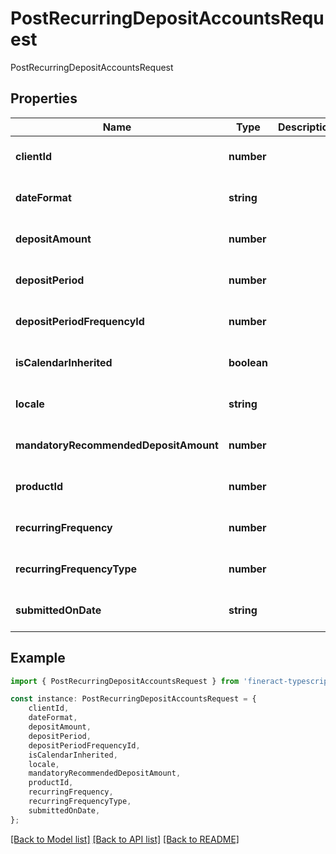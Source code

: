 # PostRecurringDepositAccountsRequest

PostRecurringDepositAccountsRequest

## Properties

Name | Type | Description | Notes
------------ | ------------- | ------------- | -------------
**clientId** | **number** |  | [optional] [default to undefined]
**dateFormat** | **string** |  | [optional] [default to undefined]
**depositAmount** | **number** |  | [optional] [default to undefined]
**depositPeriod** | **number** |  | [optional] [default to undefined]
**depositPeriodFrequencyId** | **number** |  | [optional] [default to undefined]
**isCalendarInherited** | **boolean** |  | [optional] [default to undefined]
**locale** | **string** |  | [optional] [default to undefined]
**mandatoryRecommendedDepositAmount** | **number** |  | [optional] [default to undefined]
**productId** | **number** |  | [optional] [default to undefined]
**recurringFrequency** | **number** |  | [optional] [default to undefined]
**recurringFrequencyType** | **number** |  | [optional] [default to undefined]
**submittedOnDate** | **string** |  | [optional] [default to undefined]

## Example

```typescript
import { PostRecurringDepositAccountsRequest } from 'fineract-typescript-client';

const instance: PostRecurringDepositAccountsRequest = {
    clientId,
    dateFormat,
    depositAmount,
    depositPeriod,
    depositPeriodFrequencyId,
    isCalendarInherited,
    locale,
    mandatoryRecommendedDepositAmount,
    productId,
    recurringFrequency,
    recurringFrequencyType,
    submittedOnDate,
};
```

[[Back to Model list]](../README.md#documentation-for-models) [[Back to API list]](../README.md#documentation-for-api-endpoints) [[Back to README]](../README.md)
